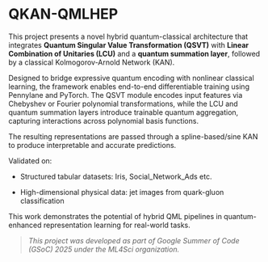 # QKAN-QMLHEP
This project presents a novel hybrid quantum-classical architecture that integrates **Quantum Singular Value Transformation (QSVT)** with **Linear Combination of Unitaries (LCU)** and a **quantum summation layer**, followed by a classical Kolmogorov-Arnold Network (KAN).

Designed to bridge expressive quantum encoding with nonlinear classical learning, the framework enables end-to-end differentiable training using Pennylane and PyTorch. The QSVT module encodes input features via Chebyshev or Fourier polynomial transformations, while the LCU and quantum summation layers introduce trainable quantum aggregation, capturing interactions across polynomial basis functions.

The resulting representations are passed through a spline-based/sine KAN to produce interpretable and accurate predictions.

Validated on:

- Structured tabular datasets: Iris, Social_Network_Ads etc.

- High-dimensional physical data: jet images from quark-gluon classification

This work demonstrates the potential of hybrid QML pipelines in quantum-enhanced representation learning for real-world tasks.


> *This project was developed as part of Google Summer of Code (GSoC) 2025 under the ML4Sci organization.*
